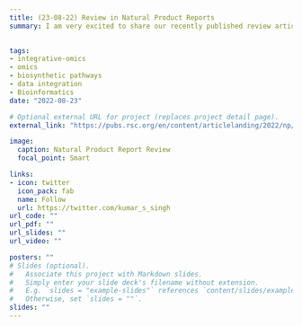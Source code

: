 ```yaml
---
title: (23-08-22) Review in Natural Product Reports
summary: I am very excited to share our recently published review article on “Integrative omics approaches for biosynthetic pathway discovery in plants” at Natural Product Reports. We have been working on this paper for quite a while but I am very happy to see how this work has shaped up. Design of the paper was conceived by all co-authors  of the paper, which literally changed multiple times and they all supervised me to write this work. Later we recived some good reviews from the reviewers and finally it turned in to a very nice paper. With this work we have laid the foundation of plant-based integrative omics research in the Medema and Van der Hooft labs. So watch out for the new products that will be out soon under this research umbrella. Once again I would like to thank Marnix Medema, Justin van der Hooft and Saskia van Wees for such an amazing support. 
 

tags:
- integrative-omics
- omics
- biosynthetic pathways 
- data integration
- Bioinformatics
date: "2022-08-23"

# Optional external URL for project (replaces project detail page).
external_link: "https://pubs.rsc.org/en/content/articlelanding/2022/np/d2np00032f#!divAbstract"

image:
  caption: Natural Product Report Review
  focal_point: Smart

links:
- icon: twitter
  icon_pack: fab
  name: Follow
  url: https://twitter.com/kumar_s_singh
url_code: ""
url_pdf: ""
url_slides: ""
url_video: ""

posters: ""
# Slides (optional).
#   Associate this project with Markdown slides.
#   Simply enter your slide deck's filename without extension.
#   E.g. `slides = "example-slides"` references `content/slides/example-slides.md`.
#   Otherwise, set `slides = ""`.
slides: ""
---
```


<!--{{< youtube m80E1K75vDI >}}-->
 


